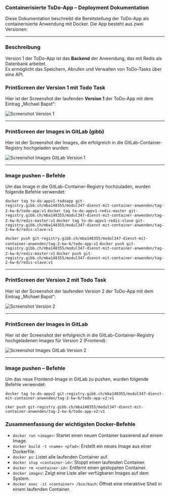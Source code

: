 ### Containerisierte ToDo-App – Deployment Dokumentation

Diese Dokumentation beschreibt die Bereitstellung der ToDo-App als containerisierte Anwendung mit Docker. Die App besteht aus zwei Versionen:

---

### **Beschreibung**
Version 1 der ToDo-App ist das **Backend** der Anwendung, das mit Redis als Datenbank arbeitet.  
Es ermöglicht das Speichern, Abrufen und Verwalten von ToDo-Tasks über eine API.

### **PrintScreen der Version 1 mit Todo Task**
Hier ist der Screenshot der laufenden **Version 1** der ToDo-App mit dem Eintrag „Michael Bapst“:

![Screenshot Version 1](./PrintScreens/Screenshot2.png)

---

### **PrintScreen der Images in GitLab (gibb)**
Hier ist der Screenshot der Images, die erfolgreich in die GitLab-Container-Registry hochgeladen wurden:

![Screenshot Images GitLab Version 1](./PrintScreens/Screenshot6.png)

---

### **Image pushen – Befehle**
Um das Image in die GitLab-Container-Registry hochzuladen, wurden folgende Befehle verwendet:

`docker tag to-do-appv1-todoapp git-registry.gibb.ch/mba148355/modul347-dienst-mit-container-anwenden/tag-2-kw-6/todo-app:v1`
`docker tag to-do-appv1-redis-master git-registry.gibb.ch/mba148355/modul347-dienst-mit-container-anwenden/tag-2-kw-6/redis-master:v1`
`docker tag to-do-appv1-redis-slave git-registry.gibb.ch/mba148355/modul347-dienst-mit-container-anwenden/tag-2-kw-6/redis-slave:v1`

`docker push git-registry.gibb.ch/mba148355/modul347-dienst-mit-container-anwenden/tag-2-kw-6/todo-app:v1`
`docker push git-registry.gibb.ch/mba148355/modul347-dienst-mit-container-anwenden/tag-2-kw-6/redis-master:v1`
`docker push git-registry.gibb.ch/mba148355/modul347-dienst-mit-container-anwenden/tag-2-kw-6/redis-slave:v1`

---

### **PrintScreen der Version 2 mit Todo Task**
Hier ist der Screenshot der laufenden Version 2 der ToDo-App mit dem Eintrag „Michael Bapst“:

![Screenshot Version 2](./PrintScreens/Screenshot4.png)

---

### **PrintScreen der Images in GitLab**
Hier ist der Screenshot der erfolgreich in die GitLab-Container-Registry hochgeladenen Images für Version 2 (Frontend):

![Screenshot Images GitLab Version 2](./PrintScreens/Screenshot7.png)

---

### **Image pushen – Befehle**
Um das neue Frontend-Image in GitLab zu pushen, wurden folgende Befehle verwendet:

`docker tag to-do-appv2 git-registry.gibb.ch/mba148355/modul347-dienst-mit-container-anwenden/tag-2-kw-6/todo-app-v2:v1`

`cker push git-registry.gibb.ch/mba148355/modul347-dienst-mit-container-anwenden/tag-2-kw-6/todo-app-v2:v1`

### Zusammenfassung der wichtigsten Docker-Befehle
- `docker run <image>`: Startet einen neuen Container basierend auf einem Image.
- `docker build -t <name> <pfad>`: Erstellt ein neues Image aus einer Dockerfile.
- `docker ps`: Listet alle laufenden Container auf.
- `docker stop <container-id>`: Stoppt einen laufenden Container.
- `docker rm <container-id>`: Entfernt einen gestoppten Container.
- `docker images`: Zeigt eine Liste aller verfügbaren Images auf dem System.
- `docker exec -it <container> /bin/bash`: Öffnet eine interaktive Shell in einem laufenden Container.